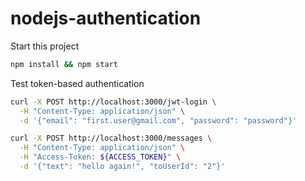 # nodejs-authentication


Start this project
```bash
npm install && npm start
```

Test token-based authentication
```bash
curl -X POST http://localhost:3000/jwt-login \
  -H "Content-Type: application/json" \
  -d '{"email": "first.user@gmail.com", "password": "password"}'

curl -X POST http://localhost:3000/messages \
  -H "Content-Type: application/json" \
  -H "Access-Token: ${ACCESS_TOKEN}" \
  -d '{"text": "hello again!", "toUserId": "2"}'
```